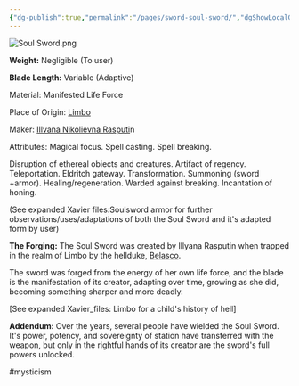 ```yaml
---
{"dg-publish":true,"permalink":"/pages/sword-soul-sword/","dgShowLocalGraph":true}
---
```



![Soul Sword.png](/img/user/Assets/Soul%20Sword.png)

**Weight:** Negligible (To user)

**Blade Length:** Variable (Adaptive)

Material: Manifested Life Force

Place of Origin: [Limbo](https://x-men.fandom.com/wiki/Limbo)

Maker: [Illvana Nikolievna Rasputi](https://x-men.fandom.com/wiki/Magik?so=search)n

Attributes: Magical focus. Spell casting. Spell breaking.

Disruption of ethereal obiects and creatures. Artifact of regency. Teleportation. Eldritch gateway. Transformation. Summoning (sword +armor). Healing/regeneration. Warded against breaking. Incantation of honing.

(See expanded Xavier files:Soulsword armor for further observations/uses/adaptations of both the Soul Sword and it's adapted form by user)

**The Forging:** The Soul Sword was created by Illyana Rasputin when trapped in the realm of Limbo by the hellduke, [Belasco](https://marvel.fandom.com/wiki/Belasco_(Earth-616)).

The sword was forged from the energy of her own life force, and the blade is the manifestation of its creator, adapting over time, growing as she did, becoming something sharper and more deadly.

[See expanded Xavier_files: Limbo for a child's history of hell]

**Addendum:** Over the years, several people have wielded the Soul Sword. It's power, potency, and sovereignty of station have transferred with the weapon, but only in the rightful hands of its creator are the sword's full powers unlocked.

#mysticism 